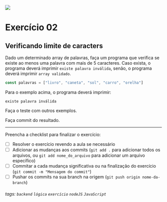 ![](https://i.imgur.com/xG74tOh.png)

# Exercício 02

## Verificando limite de caracters

Dado um determinado array de palavras, faça um programa que verifica se existe ao menos uma palavra com mais de 5 caracteres. Caso exista, o programa deverá imprimir `existe palavra inválida`, senão, o programa deverá imprimir `array validado`.

```javascript
const palavras = ["livro", "caneta", "sol", "carro", "orelha"]
```

Para o exemplo acima, o programa deverá imprimir:

```
existe palavra inválida
```

Faça o teste com outros exemplos.

Faça commit do resultado.

---

Preencha a checklist para finalizar o exercício:

-   [ ] Resolver o exercício revendo a aula se necessário
-   [ ] Adicionar as mudanças aos commits (`git add .` para adicionar todos os arquivos, ou `git add nome_do_arquivo` para adicionar um arquivo específico)
-   [ ] Commitar a cada mudança significativa ou na finalização do exercício (`git commit -m "Mensagem do commit"`)
-   [ ] Pushar os commits na sua branch na origem (`git push origin nome-da-branch`)

###### tags: `backend` `lógica` `exercício` `nodeJS` `JavaScript`
